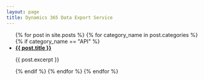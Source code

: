 ```yaml
---
layout: page
title: Dynamics 365 Data Export Service 
---
```


<ul>
{% for post in site.posts %}
  {% for category_name in post.categories %}
    {% if category_name == "API" %}
      <li>
        <b><a href="{{ post.url }}">{{ post.title }}</a></b>
        <p>{{ post.excerpt }}</p>
    </li>
    {% endif %}
  {% endfor %}
{% endfor %}
</ul>